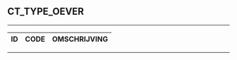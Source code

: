 ## CT_TYPE_OEVER

***

|ID                              	|CODE          	|OMSCHRIJVING|
|------                          	|----          	|-----    |


***
